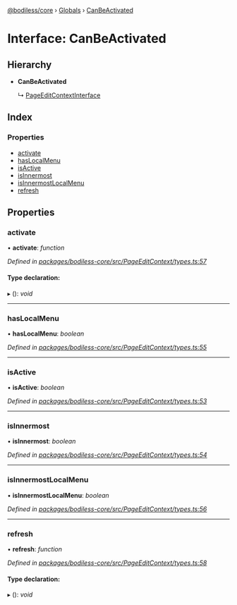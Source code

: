 [@bodiless/core](../README.md) › [Globals](../globals.md) › [CanBeActivated](canbeactivated.md)

# Interface: CanBeActivated

## Hierarchy

* **CanBeActivated**

  ↳ [PageEditContextInterface](pageeditcontextinterface.md)

## Index

### Properties

* [activate](canbeactivated.md#activate)
* [hasLocalMenu](canbeactivated.md#haslocalmenu)
* [isActive](canbeactivated.md#isactive)
* [isInnermost](canbeactivated.md#isinnermost)
* [isInnermostLocalMenu](canbeactivated.md#isinnermostlocalmenu)
* [refresh](canbeactivated.md#refresh)

## Properties

###  activate

• **activate**: *function*

*Defined in [packages/bodiless-core/src/PageEditContext/types.ts:57](https://github.com/johnsonandjohnson/Bodiless-JS/blob/e5d7a76/packages/bodiless-core/src/PageEditContext/types.ts#L57)*

#### Type declaration:

▸ (): *void*

___

###  hasLocalMenu

• **hasLocalMenu**: *boolean*

*Defined in [packages/bodiless-core/src/PageEditContext/types.ts:55](https://github.com/johnsonandjohnson/Bodiless-JS/blob/e5d7a76/packages/bodiless-core/src/PageEditContext/types.ts#L55)*

___

###  isActive

• **isActive**: *boolean*

*Defined in [packages/bodiless-core/src/PageEditContext/types.ts:53](https://github.com/johnsonandjohnson/Bodiless-JS/blob/e5d7a76/packages/bodiless-core/src/PageEditContext/types.ts#L53)*

___

###  isInnermost

• **isInnermost**: *boolean*

*Defined in [packages/bodiless-core/src/PageEditContext/types.ts:54](https://github.com/johnsonandjohnson/Bodiless-JS/blob/e5d7a76/packages/bodiless-core/src/PageEditContext/types.ts#L54)*

___

###  isInnermostLocalMenu

• **isInnermostLocalMenu**: *boolean*

*Defined in [packages/bodiless-core/src/PageEditContext/types.ts:56](https://github.com/johnsonandjohnson/Bodiless-JS/blob/e5d7a76/packages/bodiless-core/src/PageEditContext/types.ts#L56)*

___

###  refresh

• **refresh**: *function*

*Defined in [packages/bodiless-core/src/PageEditContext/types.ts:58](https://github.com/johnsonandjohnson/Bodiless-JS/blob/e5d7a76/packages/bodiless-core/src/PageEditContext/types.ts#L58)*

#### Type declaration:

▸ (): *void*
